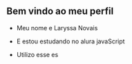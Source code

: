 ## Bem vindo ao meu perfil

- Meu nome e Laryssa Novais

- E estou estudando no alura javaScript

- Utilizo esse es 
